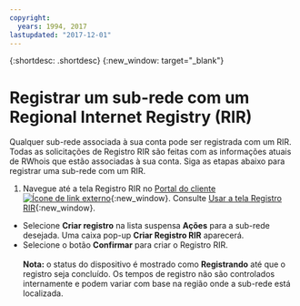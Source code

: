 ```yaml
---
copyright:
  years: 1994, 2017
lastupdated: "2017-12-01"
---
```


{:shortdesc: .shortdesc}
{:new_window: target="_blank"}

# Registrar um sub-rede com um Regional Internet Registry (RIR)

Qualquer sub-rede associada à sua conta pode ser registrada com um RIR. Todas as solicitações de Registro RIR são feitas
com as informações atuais de RWhois que estão associadas à sua conta. Siga as etapas abaixo para registrar uma sub-rede com um
RIR.

1. Navegue até a tela Registro RIR no [Portal do cliente
![Ícone de link externo](../../icons/launch-glyph.svg "Ícone de link externo")](https://control.softlayer.com/){:new_window}. 
Consulte [Usar a tela Registro RIR](rir-screen.html){:new_window}.
* Selecione **Criar registro** na lista suspensa **Ações** para a sub-rede desejada. Uma
caixa pop-up **Criar Registro RIR** aparecerá.
* Selecione o botão **Confirmar** para criar o Registro RIR.<br/><br>**Nota:** o
status do dispositivo é mostrado como **Registrando** até que o registro seja concluído. Os tempos de registro não
são controlados internamente e podem variar com base na região onde a sub-rede está localizada.
